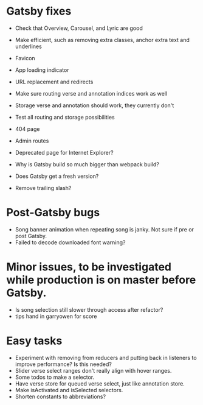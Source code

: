 # Gatsby fixes
* Check that Overview, Carousel, and Lyric are good
* Make efficient, such as removing extra classes, anchor extra text and underlines

* Favicon
* App loading indicator
* URL replacement and redirects
* Make sure routing verse and annotation indices work as well
* Storage verse and annotation should work, they currently don't
* Test all routing and storage possibilities
* 404 page
* Admin routes
* Deprecated page for Internet Explorer?
* Why is Gatsby build so much bigger than webpack build?
* Does Gatsby get a fresh version?
* Remove trailing slash?

# Post-Gatsby bugs
* Song banner animation when repeating song is janky. Not sure if pre or post Gatsby.
* Failed to decode downloaded font warning?

# Minor issues, to be investigated while production is on master before Gatsby.
* Is song selection still slower through access after refactor?
* tips hand in garryowen for score

# Easy tasks
* Experiment with removing from reducers and putting back in listeners to improve performance? Is this needed?
* Slider verse select ranges don't really align with hover ranges.
* Some todos to make a selector.
* Have verse store for queued verse select, just like annotation store.
* Make isActivated and isSelected selectors.
* Shorten constants to abbreviations?
